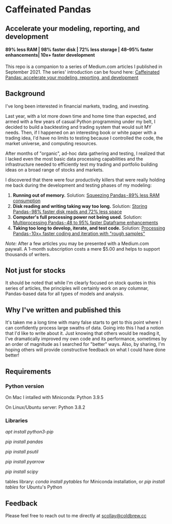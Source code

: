 # Caffeinated Pandas
## Accelerate your modeling, reporting, and development
#### 89% less RAM | 98% faster disk | 72% less storage | 48–95% faster enhancements| 10x+ faster development

This repo is a companion to a series of Medium.com articles I published in September 2021. The series' introduction can be found here: [Caffeinated Pandas: accelerate your modeling, reporting, and development](https://medium.com/@scollay/caffeinated-pandas-accelerate-your-modeling-reporting-and-development-e9d41476de3b)

## Background
I've long been interested in financial markets, trading, and investing. 

Last year, with a lot more down time and home time than expected, and armed with a few years of casual Python programming under my belt, I decided to build a backtesting and trading system that would suit MY needs. Then, if I happened on an interesting book or white paper with a trading idea, I'd have no limits to testing because I controlled the code, the market universe, and computing resources.

After months of "organic", ad-hoc data gathering and testing, I realized that I lacked even the most basic data processing capabilities and the infrastructure needed to efficiently test my trading and portfolio building ideas on a broad range of stocks and markets.

I discovered that there were four productivity killers that were really holding me back during the development and testing phases of my modeling:

1. **Running out of memory.** Solution: [Squeezing Pandas - 89% less RAM consumption](https://medium.com/@scollay/squeezing-pandas-89-less-ram-consumption-4d91a0eb9c08)
2. **Disk reading and writing taking way too long.** Solution: [Storing Pandas - 98% faster disk reads and 72% less space](https://medium.com/@scollay/storing-pandas-98-faster-disk-reads-and-72-less-space-208e2e2be8bb)
3. **Computer's full processing power not being used.** Solution: [Multiprocessing Pandas - 48 to 95% faster Dataframe enhancements](https://medium.com/@scollay/multiprocessing-pandas-48-90-faster-dataframe-enhancements-c65ef29f03b1)
4. **Taking too long to develop, iterate, and test code.** Solution: [Processing Pandas - 10x+ faster coding and iteration with "rough samples"](https://medium.com/@scollay/processing-pandas-10x-faster-coding-and-iteration-with-rough-samples-78b75b7d5b0b)

*Note:* After a few articles you may be presented with a Medium.com paywall. A 1-month subscription costs a mere $5.00 and helps to support thousands of writers.

## Not just for stocks
It should be noted that while I'm clearly focused on stock quotes in this series of articles, the principles will certainly work on any columnar, Pandas-based data for all types of models and analysis.

## Why I've written and published this
It's taken me a long time with many false starts to get to this point where I can confidently process large swaths of data. Going into this I had a notion that I'd like to write about it. Just knowing that others would be reading it, I've dramatically improved my own code and its performance, sometimes by an order of magnitude as I searched for "better" ways. Also, by sharing, I'm hoping others will provide constructive feedback on what I could have done better!


## Requirements

### Python version
On Mac I intalled with Miniconda: Python 3.9.5

On Linux/Ubuntu server: Python 3.8.2

### Libraries
*apt install python3-pip*

*pip install pandas*

*pip install psutil*

*pip install pyarrow*

*pip install scipy*

tables library: *conda install pytables* for Miniconda installation, or *pip install tables* for Ubuntu's Python

## Feedback
Please feel free to reach out to me directly at scollay@coldbrew.cc

